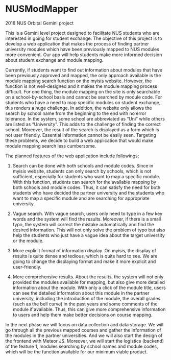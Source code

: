 # NUSModMapper
2018 NUS Orbital Gemini project

This is a Gemini level project designed to facilitate NUS students who are interested in going for student exchange. The objective of this project is to develop a web application that makes the process of finding partner university modules which have been previously mapped to NUS modules more convenient. Our app will help students make more informed decision about student exchange and module mapping.

Currently, if students want to find out information about modules that have been previously approved and mapped, the only approach available is the module mapping search function on the myisis website. However, the function is not well-designed and it makes the module mapping process difficult. For one thing, the module mapping on the site is only searchable on a school-by-school basis and cannot be searched by module code. For students who have a need to map specific modules on student exchange, this renders a huge challenge. In addition, the website only allows the search by school name from the beginning to the end with no error tolerance. In the system, some school are abbreviated as “Uni” while others are listed as “University”. This adds to the challenge of finding the correct school. Moreover, the result of the search is displayed as a form which is not user friendly. Essential information cannot be easily seen. Targeting these problems, we decide to build a web application that would make module mapping search less cumbersome.

 The planned features of the web application include followings:

  1. Search can be done with both schools and module codes.  Since in myisis website, students can only search by schools, which is not sufficient, especially for students who want to map a specific module. With this function, students can search for the available mapping by both schools and module codes. Thus, it can satisfy the need for both students who have decided the partner university and the students who want to map a specific module and are searching for appropriate university. 

  2. Vague search. With vague search, users only need to type in a few key words and the system will find the results. Moreover, if there is a small typo, the system will correct the mistake automatically and find the desired information. This will not only solve the problem of typo but also help the students who just have a vague idea about the target university or the module. 

  3. More explicit format of information display. On myisis, the display of results is quite dense and tedious, which is quite hard to see. We are going to change the displaying format and make it more explicit and user-friendly.

  4. More comprehensive results. About the results, the system will not only provided the modules available for mapping, but also give more detailed information about the module. With only a click of the module title, users can see the detailed information about this module in the partner university, including the introduction of the module, the overall grades (such as the bell curve) in the past years and some comments of the module if available. Thus, this can give more comprehensive information to users and help them make better decisions on course mapping.

In the next phase we will focus on data collection and data storage. We will go through all the previous mapped courses and gather the information of the modules in the partner universities. And we will also start the design of the frontend with Meteor JS. Moreover, we will start the logistics (backend) of the feature 1, modules searching by school names and module codes, which will be the function available for our minimum viable product.
